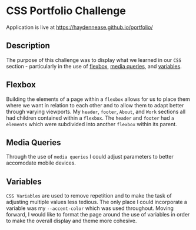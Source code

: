 # CSS Portfolio Challenge
Application is live at https://haydennease.github.io/portfolio/
## Description
The purpose of this challenge was to display what we learned in our `CSS` section - particularly in the use of [flexbox](#flexbox), [media queries](#media-queries), and [variables](#variables). 
## Flexbox
Building the elements of a page within a `flexbox` allows for us to place them where we want in relation to each other and to allow them to adapt better through varying viewports. 
My `header`, `footer`, `About`, and `Work` sections all had children contained within  a `flexbox`. The `header` and `footer` had `a elements` which were subdivided into another `flexbox` within its parent. 
## Media Queries
Through the use of `media queries` I could adjust parameters to better accomodate mobile devices. 

## Variables
`CSS Variables` are used to remove repetition and to make the task of adjusting multiple values less tedious. The only place I could incorporate a variable was my `--accent-color` which was used throughout.
Moving forward, I would like to format the page around the use of variables in order to make the overall display and theme more cohesive.